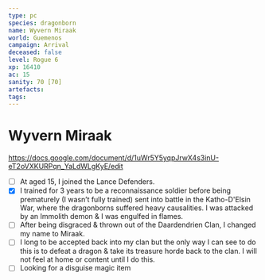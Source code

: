 ```yaml
---
type: pc
species: dragonborn
name: Wyvern Miraak
world: Guemenos
campaign: Arrival
deceased: false
level: Rogue 6
xp: 16410
ac: 15
sanity: 70 [70]
artefacts:
tags:
---
```


# Wyvern Miraak

https://docs.google.com/document/d/1uWr5Y5yqpJrwX4s3inU-eT2oVXKURPqn_YaLdWLgKyE/edit

- [ ] At aged 15, I joined the Lance Defenders.
- [x] I trained for 3 years to be a reconnaissance soldier before being prematurely (I wasn’t fully trained) sent into battle in the Katho-D'Elsin War, where the dragonborns suffered heavy causalities. I was attacked by an Immolith demon & I was engulfed in flames.
- [ ] After being disgraced & thrown out of the Daardendrien Clan, I changed my name to Miraak.
- [ ] I long to be accepted back into my clan but the only way I can see to do this is to defeat a dragon & take its treasure horde back to the clan. I will not feel at home or content until I do this.
- [ ] Looking for a disguise magic item
